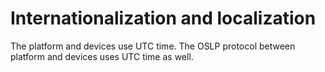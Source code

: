 <!--
SPDX-FileCopyrightText: Contributors to the GXF project

SPDX-License-Identifier: Apache-2.0
-->

# Internationalization and localization

The platform and devices use UTC time. The OSLP protocol between platform and devices uses UTC time as well.

